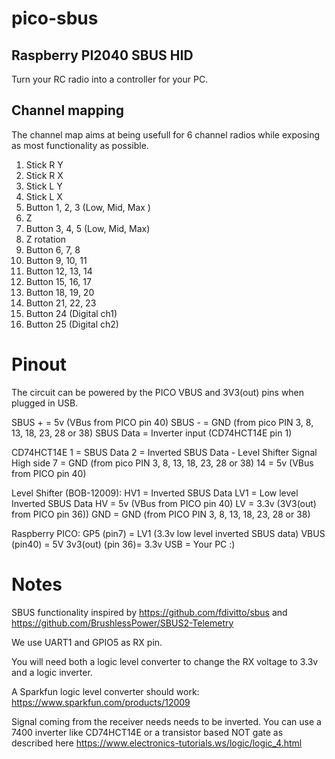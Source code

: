 # pico-sbus
## Raspberry PI2040 SBUS HID
Turn your RC radio into a controller for your PC.

## Channel mapping
The channel map aims at being usefull for 6 channel radios while exposing as most functionality as possible.

1. Stick R Y
2. Stick R X
3. Stick L Y
4. Stick L X
5. Button 1, 2, 3 (Low, Mid, Max )
6. Z
7. Button 3, 4, 5 (Low, Mid, Max)
8. Z rotation
9. Button 6, 7, 8
10. Button 9, 10, 11
11. Button 12, 13, 14
14. Button 15, 16, 17
15. Button 18, 19, 20
15. Button 21, 22, 23
17. Button 24 (Digital ch1)
18. Button 25 (Digital ch2)

# Pinout
The circuit can be powered by the PICO VBUS and 3V3(out) pins when plugged in USB.

SBUS + = 5v (VBus from PICO pin 40)
SBUS - = GND (from pico PIN 3, 8, 13, 18, 23, 28 or 38)
SBUS Data = Inverter input (CD74HCT14E pin 1)

CD74HCT14E
1 = SBUS Data
2 = Inverted SBUS Data - Level Shifter Signal High side
7 = GND (from pico PIN 3, 8, 13, 18, 23, 28 or 38)
14 = 5v (VBus from PICO pin 40)

Level Shifter (BOB-12009):
HV1 = Inverted SBUS Data
LV1 = Low level Inverted SBUS Data
HV = 5v (VBus from PICO pin 40)
LV = 3.3v (3V3(out) from PICO pin 36))
GND = GND (from PICO PIN 3, 8, 13, 18, 23, 28 or 38)

Raspberry PICO:
GP5 (pin7) = LV1 (3.3v low level inverted SBUS data)
VBUS (pin40) = 5V 
3v3(out) (pin 36)= 3.3v
USB = Your PC :)


# Notes
SBUS functionality inspired by https://github.com/fdivitto/sbus and https://github.com/BrushlessPower/SBUS2-Telemetry

We use UART1 and GPIO5 as RX pin.

You will need both a logic level converter to change the RX voltage to 3.3v and a logic inverter.

A Sparkfun logic level converter should work: https://www.sparkfun.com/products/12009

Signal coming from the receiver needs needs to be inverted.
You can use a 7400 inverter like CD74HCT14E or a transistor based NOT gate as described here https://www.electronics-tutorials.ws/logic/logic_4.html


